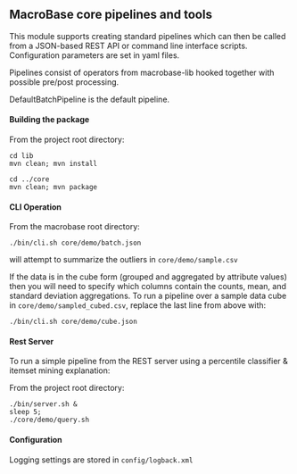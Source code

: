 ## MacroBase core pipelines and tools

This module supports creating standard pipelines 
which can then be called from a JSON-based REST API
or command line interface scripts.
Configuration parameters are set in yaml files.

Pipelines consist of operators from macrobase-lib
hooked together with possible pre/post processing.

DefaultBatchPipeline is the default pipeline.

#### Building the package
From the project root directory:

```
cd lib
mvn clean; mvn install

cd ../core
mvn clean; mvn package
```

#### CLI Operation

From the macrobase root directory:

```
./bin/cli.sh core/demo/batch.json
```

will attempt to summarize the outliers in `core/demo/sample.csv`

If the data is in the cube form (grouped and aggregated by attribute values) then you will need
to specify which columns contain the counts, mean, and standard deviation aggregations.
To run a pipeline over a sample data cube in `core/demo/sampled_cubed.csv`, 
replace the last line from above with:

```
./bin/cli.sh core/demo/cube.json
```

#### Rest Server

To run a simple pipeline from the REST server
using a percentile classifier & itemset mining explanation:

From the project root directory:

```
./bin/server.sh &
sleep 5;
./core/demo/query.sh
```

#### Configuration

Logging settings are stored in `config/logback.xml`
